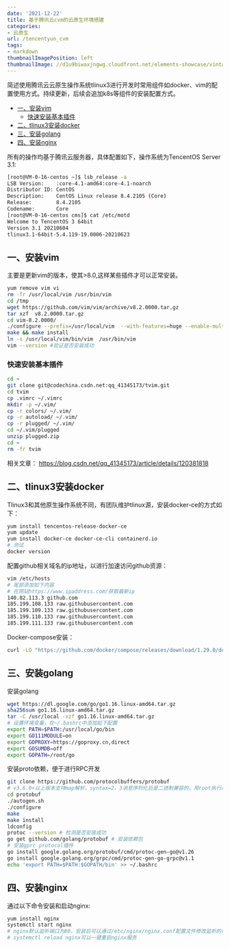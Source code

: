 ```yaml
---
date: '2021-12-22'
title: 基于腾讯云cvm的云原生环境搭建
categories:
- 云原生
url: /tencentyun_cvm
tags:
- markdown
thumbnailImagePosition: left
thumbnailImage: //d1u9biwaxjngwg.cloudfront.net/elements-showcase/vintage-140.jpg
---
```


简述使用腾讯云云原生操作系统tlinux3进行开发时常用组件如docker、vim的配置使用方式。持续更新，后续会追加k8s等组件的安装配置方式。

<!--more-->

- [一、安装vim](#一安装vim)
  - [快速安装基本插件](#快速安装基本插件)
- [二、tlinux3安装docker](#二tlinux3安装docker)
- [三、安装golang](#三安装golang)
- [四、安装nginx](#四安装nginx)

所有的操作均基于腾讯云服务器，具体配置如下，操作系统为TencentOS Server 3.1:

```bash
[root@VM-0-16-centos ~]$ lsb_release -a
LSB Version:    :core-4.1-amd64:core-4.1-noarch
Distributor ID: CentOS
Description:    CentOS Linux release 8.4.2105 (Core) 
Release:        8.4.2105
Codename:       Core
[root@VM-0-16-centos cms]$ cat /etc/motd
Welcome to TencentOS 3 64bit
Version 3.1 20210604
tlinux3.1-64bit-5.4.119-19.0006-20210623
```

## 一、安装vim

主要是更新vim的版本，使其>8.0,这样某些插件才可以正常安装。

```bash
yum remove vim vi
rm -fr /usr/local/vim /usr/bin/vim
cd /tmp
wget https://github.com/vim/vim/archive/v8.2.0000.tar.gz 
tar xzf  v8.2.0000.tar.gz 
cd vim-8.2.0000/
./configure --prefix=/usr/local/vim  --with-features=huge --enable-multibyte --enable-gtk3-check  --enable-rubyinterp=yes --with-python3-command=python3 --enable-python3interp=yes --enable-perlinterp=yes --enable-luainterp=yes --enable-cscope 
make && make install
ln -s /usr/local/vim/bin/vim  /usr/bin/vim
vim --version #验证是否安装成功
```

### 快速安装基本插件

```bash
cd ~
git clone git@codechina.csdn.net:qq_41345173/tvim.git
cd tvim
cp .vimrc ~/.vimrc
mkdir -p ~/.vim/
cp -r colors/ ~/.vim/
cp -r autoload/ ~/.vim/
cp -r plugged/ ~/.vim/
cd ~/.vim/plugged
unzip plugged.zip
cd ~
rm -fr tvim
```

相关文章：
<https://blog.csdn.net/qq_41345173/article/details/120381818>

## 二、tlinux3安装docker

Tlinux3和其他原生操作系统不同，有团队维护tlinux源，安装docker-ce的方式如下：

```bash
yum install tencentos-release-docker-ce
yum update
yum install docker-ce docker-ce-cli containerd.io
# 测试
docker version
```

配置github相关域名的ip地址，以进行加速访问github资源：

```bash
vim /etc/hosts
# 尾部添加如下内容
# 在网站https://www.ipaddress.com/获取最新ip
140.82.113.3 github.com
185.199.108.133 raw.githubusercontent.com
185.199.109.133 raw.githubusercontent.com
185.199.110.133 raw.githubusercontent.com
185.199.111.133 raw.githubusercontent.com
```

Docker-compose安装：

```bash
curl -LO "https://github.com/docker/compose/releases/download/1.29.0/docker-compose-$(uname -s)-$(uname -m)" -o /usr/local/bin/docker-compose
```

## 三、安装golang

安装golang

```bash
wget https://dl.google.com/go/go1.16.linux-amd64.tar.gz
sha256sum go1.16.linux-amd64.tar.gz
tar -C /usr/local -xzf go1.16.linux-amd64.tar.gz
# 设置环境变量，在~/.bashrc中添加如下配置
export PATH=$PATH:/usr/local/go/bin
export GO111MODULE=on
export GOPROXY=https://goproxy.cn,direct
export GOSUMDB=off
export GOPATH=/root/go
```

安装proto依赖，便于进行RPC开发

```bash
git clone https://github.com/protocolbuffers/protobuf
# v3.6.0+以上版本支持map解析，syntax=2、3消息序列化后是二进制兼容的，用root执行以下命令
cd protobuf
./autogen.sh
./configure
make
make install
ldconfig
protoc --version # 检测是否安装成功
go get github.com/golang/protobuf # 安装依赖包
# 安装gprc protocol插件
go install google.golang.org/protobuf/cmd/protoc-gen-go@v1.26
go install google.golang.org/grpc/cmd/protoc-gen-go-grpc@v1.1
echo 'export PATH=$PATH:$GOPATH/bin' >> ~/.bashrc

```

## 四、安装nginx

通过以下命令安装和启动nginx:

```bash
yum install nginx
systemctl start nginx
# nginx默认监听端口为80，安装后可以通过/etc/nginx/nginx.conf配置文件修改监听的端口
# systemctl reload nginx可以一键重启nginx服务
```

